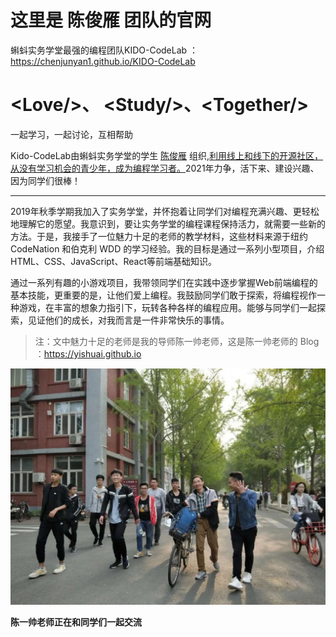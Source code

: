 # 这里是 陈俊雁 团队的官网
蝌蚪实务学堂最强的编程团队KIDO-CodeLab ： https://chenjunyan1.github.io/KIDO-CodeLab



# \<Love/>、 \<Study/>、\<Together/>

一起学习，一起讨论，互相帮助



Kido-CodeLab由蝌蚪实务学堂的学生 [陈俊雁](https://sosconf.org/zh-hans/chen-jun-yan-post) 组织,[利用线上和线下的开源社区，从没有学习机会的青少年，成为编程学习者。](https://chinese.freecodecamp.org/news/author/chen)2021年力争，活下来、建设兴趣、因为同学们很棒！



---



2019年秋季学期我加入了实务学堂，并怀抱着让同学们对编程充满兴趣、更轻松地理解它的愿望。我意识到，要让实务学堂的编程课程保持活力，就需要一些新的方法。于是，我接手了一位魅力十足的老师的教学材料，这些材料来源于纽约 CodeNation 和伯克利 WDD 的学习经验。我的目标是通过一系列小型项目，介绍HTML、CSS、JavaScript、React等前端基础知识。

通过一系列有趣的小游戏项目，我带领同学们在实践中逐步掌握Web前端编程的基本技能，更重要的是，让他们爱上编程。我鼓励同学们敢于探索，将编程视作一种游戏，在丰富的想象力指引下，玩转各种各样的编程应用。能够与同学们一起探索，见证他们的成长，对我而言是一件非常快乐的事情。

> 注：文中魅力十足的老师是我的导师陈一帅老师，这是陈一帅老师的 Blog ：https://yishuai.github.io

![chenyishuai](./assets/img/yishuai.jpeg)

**陈一帅老师正在和同学们一起交流**

